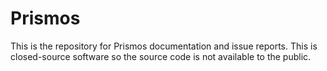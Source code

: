 # Prismos

This is the repository for Prismos documentation and issue reports. This is closed-source software so the source code is not available to the public.
